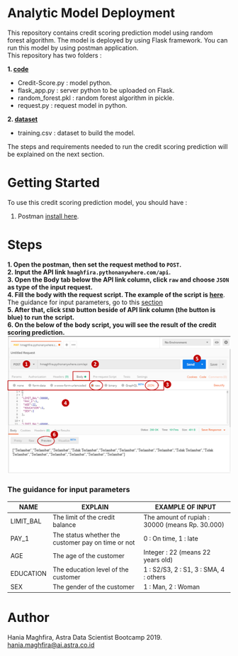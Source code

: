 # Analytic Model Deployment
This repository contains credit scoring prediction model using random forest algorithm. The model is deployed by using Flask framework. You can run this model by using postman application.<br>
This repository has two folders :<br>

**1. [code](https://github.com/hmaghfira/Analytic-Model-Deployment/tree/master/code)**
- Credit-Score.py : model python.
- flask_app.py : server python to be uploaded on Flask.
- random_forest.pkl : random forest algorithm in pickle.
- request.py : request model in python.<br>

**2. [dataset](https://github.com/hmaghfira/Analytic-Model-Deployment/tree/master/dataset)**
- training.csv : dataset to build the model.

The steps and requirements needed to run the credit scoring prediction will be explained on the next section.

# Getting Started 
To use this credit scoring prediction model, you should have :
1. Postman [install here](https://www.getpostman.com/).

# Steps
**1. Open the postman, then set the request method to ``POST``.**<br>
**2. Input the API link ``hmaghfira.pythonanywhere.com/api``.**<br>
**3. Open the Body tab below the API link column, click ``raw`` and choose ``JSON`` as type of the input request.**<br>
**4. Fill the body with the request script. The example of the script is [here](https://github.com/hmaghfira/Analytic-Model-Deployment/blob/master/postman%20request.txt)**. The guidance for input parameters, go to this [section](#the-guidance-for-input-parameters)<br>
**5. After that, click ``SEND`` button beside of API link column (the button is blue) to run the script.**<br>
**6. On the below of the body script, you will see the result of the credit scoring prediction.**
![](postman.png)

### The guidance for input parameters<br>

|NAME|EXPLAIN|EXAMPLE OF INPUT|
|---|---|---|
|LIMIT_BAL|The limit of the credit balance|The amount of rupiah : 30000 (means Rp. 30.000)|
|PAY_1|The status whether the customer pay on time or not| 0 : On time, 1 : late|
|AGE|The age of the customer|Integer : 22 (means 22 years old)|
|EDUCATION|The education level of the customer| 1 : S2/S3, 2 : S1, 3 : SMA, 4 : others|
|SEX|The gender of the customer|1 : Man, 2 : Woman|

# Author
Hania Maghfira, Astra Data Scientist Bootcamp 2019.<br>
hania.maghfira@ai.astra.co.id
